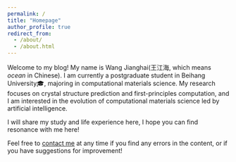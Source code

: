 ```yaml
---
permalink: /
title: "Homepage"
author_profile: true
redirect_from: 
  - /about/
  - /about.html
---
```


Welcome to my blog! My name is Wang Jianghai(王江海, which means *ocean*  in Chinese). I am currently a postgraduate student in Beihang University:mortar_board:, majoring in computational materials science. My research focuses on crystal structure prediction and first-principles computation, and I am interested in the evolution of computational materials science led by artificial intelligence.


I will share my study and life experience here, I hope you can find resonance with me here!


Feel free to [contact me](mailto:wang_jianghai@buaa.edu.cn) at any time if you find any errors in the content, or if you have suggestions for improvement!